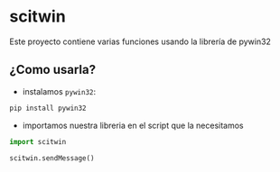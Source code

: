 # scitwin

Este proyecto contiene varias funciones usando la librería de pywin32

## ¿Como usarla?

- instalamos `pywin32`:

```sh
pip install pywin32
```

- importamos nuestra libreria en el script que la necesitamos

```py
import scitwin

scitwin.sendMessage()
```